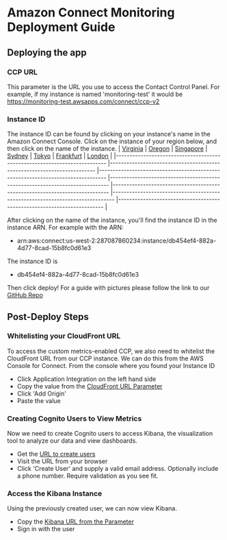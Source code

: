 # Amazon Connect Monitoring Deployment Guide
## Deploying the app
### CCP URL
This parameter is the URL you use to access the Contact Control Panel. For example, if my instance is named 'monitoring-test' it would be https://monitoring-test.awsapps.com/connect/ccp-v2

### Instance ID
The instance ID can be found by clicking on your instance's name in the Amazon Connect Console. Click on the instance of your region below, and then click on the name of the instance. 
| [Virginia](https://console.aws.amazon.com/connect/home?region=us-east-1) 	| [Oregon](https://console.aws.amazon.com/connect/home?region=us-west-2) 	| [Singapore](https://console.aws.amazon.com/connect/home?region=ap-southeast-1) 	| [Sydney](https://console.aws.amazon.com/connect/home?region=ap-southeast-2) 	| [Tokyo](https://console.aws.amazon.com/connect/home?region=ap-northeast-1) 	| [Frankfurt](https://console.aws.amazon.com/connect/home?region=eu-central-1) 	| [London](https://console.aws.amazon.com/connect/home?region=eu-west-1) 	|
|--------------------------------------------------------------------------	|------------------------------------------------------------------------	|--------------------------------------------------------------------------------	|-----------------------------------------------------------------------------	|----------------------------------------------------------------------------	|------------------------------------------------------------------------------	|------------------------------------------------------------------------	|

After clicking on the name of the instance, you'll find the instance ID in the instance ARN. For example with the ARN:

* arn:aws:connect:us-west-2:287087860234:instance/db454ef4-882a-4d77-8cad-15b8fc0d61e3

The instance ID is

* db454ef4-882a-4d77-8cad-15b8fc0d61e3

Then click deploy! For a guide with pictures please follow the link to our  [GitHub Repo](https://github.com/amazon-connect/amazon-connect-call-quality-monitoring)

## Post-Deploy Steps
### Whitelisting your CloudFront URL
To access the custom metrics-enabled CCP, we also need to whitelist the CloudFront URL from our CCP instance. We can do this from the AWS Console for Connect. From the console where you found your Instance ID
 * Click Application Integration on the left hand side
 * Copy the value from the [CloudFront URL Parameter](https://console.aws.amazon.com/systems-manager/parameters/CloudfrontUrl/description?&tab=Table)
 * Click 'Add Origin'
 * Paste the value
### Creating Cognito Users to View Metrics
Now we need to create Cognito users to access Kibana, the visualization tool to analyze our data and view dashboards.
  * Get the [URL to create users](https://console.aws.amazon.com/systems-manager/parameters/UserCreationUrl/description?&tab=Table)
  * Visit the URL from your browser
  * Click 'Create User' and supply a valid email address. Optionally include a phone number. Require validation as you see fit.
### Access the Kibana Instance
Using the previously created user, we can now view Kibana.
  * Copy the [Kibana URL from the Parameter](https://console.aws.amazon.com/systems-manager/parameters/KibanaUrl/description?&tab=Table)
  * Sign in with the user